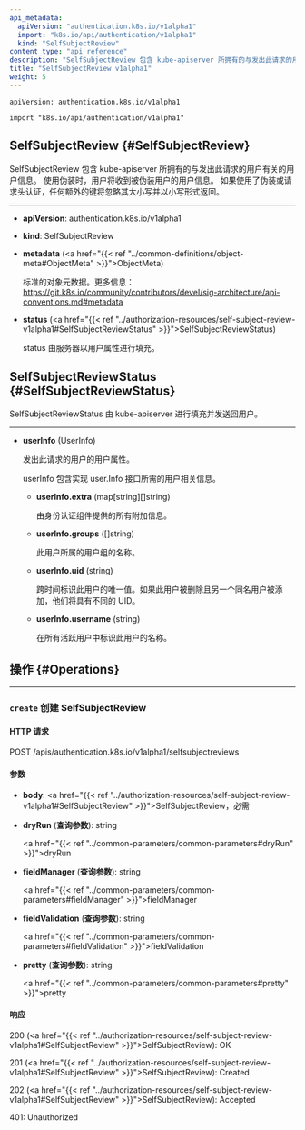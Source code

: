 ```yaml
---
api_metadata:
  apiVersion: "authentication.k8s.io/v1alpha1"
  import: "k8s.io/api/authentication/v1alpha1"
  kind: "SelfSubjectReview"
content_type: "api_reference"
description: "SelfSubjectReview 包含 kube-apiserver 所拥有的与发出此请求的用户有关的用户信息。"
title: "SelfSubjectReview v1alpha1"
weight: 5
---
```


`apiVersion: authentication.k8s.io/v1alpha1`

`import "k8s.io/api/authentication/v1alpha1"`

## SelfSubjectReview {#SelfSubjectReview}

SelfSubjectReview 包含 kube-apiserver 所拥有的与发出此请求的用户有关的用户信息。
使用伪装时，用户将收到被伪装用户的用户信息。
如果使用了伪装或请求头认证，任何额外的键将忽略其大小写并以小写形式返回。

<hr>

- **apiVersion**: authentication.k8s.io/v1alpha1

- **kind**: SelfSubjectReview

- **metadata** (<a href="{{< ref "../common-definitions/object-meta#ObjectMeta" >}}">ObjectMeta</a>)

  标准的对象元数据。更多信息：
  https://git.k8s.io/community/contributors/devel/sig-architecture/api-conventions.md#metadata

- **status** (<a href="{{< ref "../authorization-resources/self-subject-review-v1alpha1#SelfSubjectReviewStatus" >}}">SelfSubjectReviewStatus</a>)

  status 由服务器以用户属性进行填充。

## SelfSubjectReviewStatus {#SelfSubjectReviewStatus}

SelfSubjectReviewStatus 由 kube-apiserver 进行填充并发送回用户。

<hr>

- **userInfo** (UserInfo)

  发出此请求的用户的用户属性。

  <a name="UserInfo"></a>
  userInfo 包含实现 user.Info 接口所需的用户相关信息。

  - **userInfo.extra** (map[string][]string)


    由身份认证组件提供的所有附加信息。

  - **userInfo.groups** ([]string)


    此用户所属的用户组的名称。

  - **userInfo.uid** (string)


    跨时间标识此用户的唯一值。如果此用户被删除且另一个同名用户被添加，他们将具有不同的 UID。

  - **userInfo.username** (string)


    在所有活跃用户中标识此用户的名称。

## 操作 {#Operations}

<hr>

### `create` 创建 SelfSubjectReview

#### HTTP 请求

POST /apis/authentication.k8s.io/v1alpha1/selfsubjectreviews

#### 参数

- **body**: <a href="{{< ref "../authorization-resources/self-subject-review-v1alpha1#SelfSubjectReview" >}}">SelfSubjectReview</a>，必需

- **dryRun** (**查询参数**): string

  <a href="{{< ref "../common-parameters/common-parameters#dryRun" >}}">dryRun</a>

- **fieldManager** (**查询参数**): string

  <a href="{{< ref "../common-parameters/common-parameters#fieldManager" >}}">fieldManager</a>

- **fieldValidation** (**查询参数**): string

  <a href="{{< ref "../common-parameters/common-parameters#fieldValidation" >}}">fieldValidation</a>

- **pretty** (**查询参数**): string

  <a href="{{< ref "../common-parameters/common-parameters#pretty" >}}">pretty</a>

#### 响应

200 (<a href="{{< ref "../authorization-resources/self-subject-review-v1alpha1#SelfSubjectReview" >}}">SelfSubjectReview</a>): OK

201 (<a href="{{< ref "../authorization-resources/self-subject-review-v1alpha1#SelfSubjectReview" >}}">SelfSubjectReview</a>): Created

202 (<a href="{{< ref "../authorization-resources/self-subject-review-v1alpha1#SelfSubjectReview" >}}">SelfSubjectReview</a>): Accepted

401: Unauthorized
